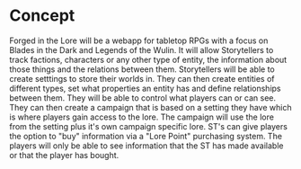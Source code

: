 # Concept
Forged in the Lore will be a webapp for tabletop RPGs with a focus on Blades in the Dark and Legends of the Wulin. It will allow Storytellers to track factions, characters or any other type of entity, the information about those things and the relations between them.
Storytellers will be able to create setttings to store their worlds in. They can then create entities of different types, set what properties an entity has and define relationships between them. They will be able to control what players can or can see. They can then create a campaign that is based on a setting they have which is where players gain access to the lore. The campaign will use the lore from the setting plus it's own campaign specific lore. ST's can give players the option to "buy" information via a "Lore Point" purchasing system. The players will only be able to see information that the ST has made available or that the player has bought. 
